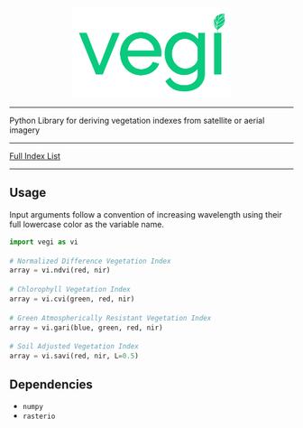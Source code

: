 <p align="center">
  <img src="static/images/vegi_raleway_transparent.png" alt="vegi" height="160px">
</p>

---

Python Library for deriving vegetation indexes from satellite or aerial imagery

---

[Full Index List](docs/index_list.md)

---

## Usage

Input arguments follow a convention of increasing wavelength using their full lowercase color as the variable name.

``` python
import vegi as vi

# Normalized Difference Vegetation Index
array = vi.ndvi(red, nir)

# Chlorophyll Vegetation Index
array = vi.cvi(green, red, nir)

# Green Atmospherically Resistant Vegetation Index
array = vi.gari(blue, green, red, nir)

# Soil Adjusted Vegetation Index
array = vi.savi(red, nir, L=0.5)
```

## Dependencies

- `numpy`
- `rasterio`
